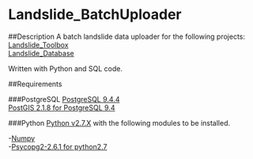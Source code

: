 Landslide_BatchUploader
==========

##Description
A batch landslide data uploader for the following projects:  
[Landslide_Toolbox](https://github.com/otakusaikou/Landslide_Toolbox)  
[Landslide_Database](https://github.com/otakusaikou/Landslide_Database)  

Written with Python and SQL code.

##Requirements

###PostgreSQL
[PostgreSQL 9.4.4](http://www.postgresql.org)  
[PostGIS 2.1.8 for PostgreSQL 9.4](http://postgis.net)

###Python
[Python v2.7.X](https://www.python.org) with the following modules to be installed.

-[Numpy](http://www.numpy.org)  
-[Psycopg2-2.6.1 for python2.7](http://initd.org/psycopg)  
